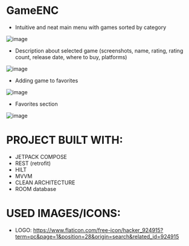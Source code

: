 # GameENC

  - Intuitive and neat main menu with games sorted by category

![image](https://user-images.githubusercontent.com/83213476/212482228-edb2af1e-a013-45af-8c87-c7ed0b8ac7ef.png)

  - Description about selected game (screenshots, name, rating, rating count, release date, where to buy, platforms)
  
![image](https://user-images.githubusercontent.com/83213476/212482348-2df90d8a-7256-4786-acc8-7785ae108ce7.png)

  - Adding game to favorites
  
![image](https://user-images.githubusercontent.com/83213476/212482453-b235dc3d-277d-4daf-b860-25ec950da4e0.png)

  - Favorites section
  
![image](https://user-images.githubusercontent.com/83213476/212482516-5744dd07-b088-43d6-9602-e1b432c6e76e.png)

# PROJECT BUILT WITH:
  - JETPACK COMPOSE
  - REST (retrofit)
  - HILT
  - MVVM
  - CLEAN ARCHITECTURE
  - ROOM database
  
# USED IMAGES/ICONS: 
  - LOGO: https://www.flaticon.com/free-icon/hacker_924915?term=pc&page=1&position=28&origin=search&related_id=924915

